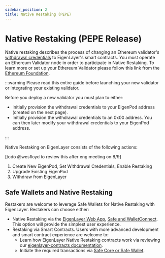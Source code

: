 ```yaml
---
sidebar_position: 2
title: Native Restaking (PEPE)
---
```


# Native Restaking (PEPE Release)

Native restaking describes the process of changing an Ethereum validator's[ withdrawal credentials](https://notes.ethereum.org/@launchpad/withdrawals-faq#Q-What-are-withdrawals) to EigenLayer's smart contracts. You must operate an Ethereum Validator node in order to participate in Native Restaking. To learn more or set up your Ethereum Validator please follow this link from the[ Ethereum Foundation](https://launchpad.ethereum.org/).

:::warning
Please read this entire guide before launching your new validator or integrating your existing validator.

Before you deploy a new validator you must plan to either:

- Initially provision the withdrawal credentials to your EigenPod address (created on the next page).
- Initially provision the withdrawal credentials to an 0x00 address. You can then later modify your withdrawal credentials to your EigenPod address.

:::

Native Restaking on EigenLayer consists of the following actions:

[todo @wesfloyd to review this after eng meeting on 8/9]
1. Create New EigenPod, Set Withdrawal Credentials, Enable Restaking
1. Upgrade Existing EigenPod
1. Withdraw from EigenLayer




## Safe Wallets and Native Restaking

Restakers are welcome to leverage Safe Wallets for Native Restaking with EigenLayer. Restakers can choose either:

- Native Restaking via the [EigenLayer Web App](https://app.eigenlayer.xyz/), [Safe and WalletConnect](https://help.safe.global/en/articles/108235-how-to-connect-a-safe-to-a-dapp-using-walletconnect). This option will provide the simplest user experience.
- Restaking via Smart Contracts. Users with more advanced development and smart contract experience are welcome to:
  - Learn how EigenLayer Native Restaking contracts work via reviewing our [eigenlayer-contracts documentation](https://github.com/Layr-Labs/eigenlayer-contracts/tree/dev/docs#common-user-flows).
  - Initiate the required transactions via [Safe Core or Safe Wallet](https://docs.safe.global/home/what-is-safe).